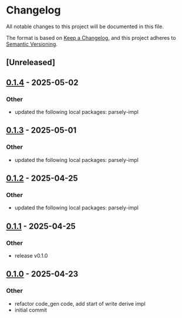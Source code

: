 # Changelog

All notable changes to this project will be documented in this file.

The format is based on [Keep a Changelog](https://keepachangelog.com/en/1.0.0/),
and this project adheres to [Semantic Versioning](https://semver.org/spec/v2.0.0.html).

## [Unreleased]

## [0.1.4](https://github.com/bbaldino/parsely/compare/parsely-macro-v0.1.3...parsely-macro-v0.1.4) - 2025-05-02

### Other

- updated the following local packages: parsely-impl

## [0.1.3](https://github.com/bbaldino/parsely/compare/parsely-macro-v0.1.2...parsely-macro-v0.1.3) - 2025-05-01

### Other

- updated the following local packages: parsely-impl

## [0.1.2](https://github.com/bbaldino/parsely/compare/parsely-macro-v0.1.1...parsely-macro-v0.1.2) - 2025-04-25

### Other

- updated the following local packages: parsely-impl

## [0.1.1](https://github.com/bbaldino/parsely/compare/parsely-macro-v0.1.0...parsely-macro-v0.1.1) - 2025-04-25

### Other

- release v0.1.0

## [0.1.0](https://github.com/bbaldino/parsely/releases/tag/parsely-macro-v0.1.0) - 2025-04-23

### Other

- refactor code_gen code, add start of write derive impl
- initial commit
